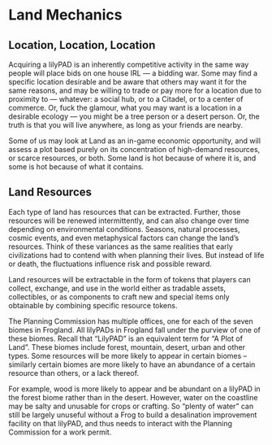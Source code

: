 # Land Mechanics

## Location, Location, Location&#x20;

Acquiring a lilyPAD is an inherently competitive activity in the same way people will place bids on one house IRL — a bidding war. Some may find a specific location desirable and be aware that others may want it for the same reasons, and may be willing to trade or pay more for a location due to proximity to — whatever: a social hub, or to a Citadel, or to a center of commerce. Or, fuck the glamour, what you may want is a location in a desirable ecology — you might be a tree person or a desert person. Or, the truth is that you will live anywhere, as long as your friends are nearby.

Some of us may look at Land as an in-game economic opportunity, and will assess a plot based purely on its concentration of high-demand resources, or scarce resources, or both. Some land is hot because of where it is, and some is hot because of what it contains.

## Land Resources

Each type of land has resources that can be extracted. Further, those resources will be renewed intermittently, and can also change over time depending on environmental conditions. Seasons, natural processes, cosmic events, and even metaphysical factors can change the land’s resources. Think of these variances as the same realities that early civilizations had to contend with when planning their lives. But instead of life or death, the fluctuations influence risk and possible reward.

Land resources will be extractable in the form of tokens that players can collect, exchange, and use in the world either as tradable assets, collectibles, or as components to craft new and special items only obtainable by combining specific resource tokens.

The Planning Commission has multiple offices, one for each of the seven biomes in Frogland. All lilyPADs in Frogland fall under the purview of one of these biomes. Recall that “LilyPAD” is an equivalent term for “A Plot of Land”. These biomes include forest, mountain, desert, urban and other types. Some resources will be more likely to appear in certain biomes – similarly certain biomes are more likely to have an abundance of a certain resource than others, or a lack thereof.

For example, wood is more likely to appear and be abundant on a lilyPAD in the forest biome rather than in the desert. However, water on the coastline may be salty and unusable for crops or crafting. So “plenty of water” can still be largely unuseful without a Frog to build a desalination improvement facility on that lilyPAD, and thus needs to interact with the Planning Commission for a work permit.

